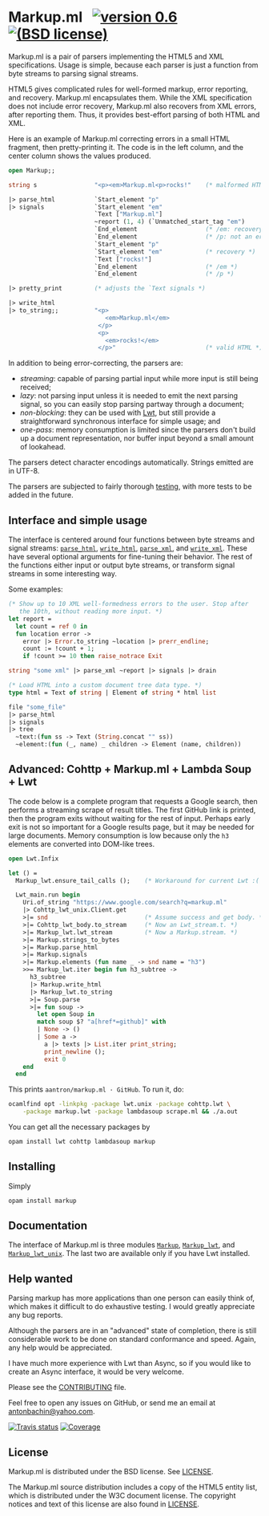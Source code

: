 # Markup.ml &nbsp; [![version 0.6][version]][releases] [![(BSD license)][license-img]][license]

[version]:       https://img.shields.io/badge/version-0.6-blue.svg
[license-img]:   https://img.shields.io/badge/license-BSD-blue.svg

Markup.ml is a pair of parsers implementing the HTML5 and XML specifications.
Usage is simple, because each parser is just a function from byte streams to
parsing signal streams.

HTML5 gives complicated rules for well-formed markup, error reporting, and
recovery. Markup.ml encapsulates them. While the XML specification does not
include error recovery, Markup.ml also recovers from XML errors, after reporting
them. Thus, it provides best-effort parsing of both HTML and XML.

Here is an example of Markup.ml correcting errors in a small HTML fragment, then
pretty-printing it. The code is in the left column, and the center column shows
the values produced.

```ocaml
open Markup;;

string s                "<p><em>Markup.ml<p>rocks!"    (* malformed HTML *)

|> parse_html           `Start_element "p"
|> signals              `Start_element "em"
                        `Text ["Markup.ml"]
                        ~report (1, 4) (`Unmatched_start_tag "em")
                        `End_element                   (* /em: recovery *)
                        `End_element                   (* /p: not an error *)
                        `Start_element "p"
                        `Start_element "em"            (* recovery *)
                        `Text ["rocks!"]
                        `End_element                   (* /em *)
                        `End_element                   (* /p *)

|> pretty_print         (* adjusts the `Text signals *)

|> write_html
|> to_string;;          "<p>
                           <em>Markup.ml</em>
                         </p>
                         <p>
                           <em>rocks!</em>
                         </p>"                         (* valid HTML *)
```

In addition to being error-correcting, the parsers are:

- *streaming*: capable of parsing partial input while more input is still being
  received;
- *lazy*: not parsing input unless it is needed to emit the next parsing signal,
  so you can easily stop parsing partway through a document;
- *non-blocking*: they can be used with [Lwt][lwt], but still provide a
  straightforward synchronous interface for simple usage; and
- *one-pass*: memory consumption is limited since the parsers don't build up a
  document representation, nor buffer input beyond a small amount of lookahead.

The parsers detect character encodings automatically. Strings emitted are in
UTF-8.

The parsers are subjected to fairly thorough [testing][tests], with more tests
to be added in the future.

## Interface and simple usage

The interface is centered around four functions between byte streams and signal
streams: [`parse_html`][parse_html], [`write_html`][write_html],
[`parse_xml`][parse_xml], and [`write_xml`][write_xml]. These have several
optional arguments for fine-tuning their behavior. The rest of the functions
either input or output byte streams, or transform signal streams in some
interesting way.

Some examples:

```ocaml
(* Show up to 10 XML well-formedness errors to the user. Stop after
   the 10th, without reading more input. *)
let report =
  let count = ref 0 in
  fun location error ->
    error |> Error.to_string ~location |> prerr_endline;
    count := !count + 1;
    if !count >= 10 then raise_notrace Exit

string "some xml" |> parse_xml ~report |> signals |> drain

(* Load HTML into a custom document tree data type. *)
type html = Text of string | Element of string * html list

file "some_file"
|> parse_html
|> signals
|> tree
  ~text:(fun ss -> Text (String.concat "" ss))
  ~element:(fun (_, name) _ children -> Element (name, children))
```

## Advanced: Cohttp + Markup.ml + Lambda Soup + Lwt

The code below is a complete program that requests a Google search, then
performs a streaming scrape of result titles. The first GitHub link is printed,
then the program exits without waiting for the rest of input. Perhaps early exit
is not so important for a Google results page, but it may be needed for large
documents. Memory consumption is low because only the `h3` elements are
converted into DOM-like trees.

```ocaml
open Lwt.Infix

let () =
  Markup_lwt.ensure_tail_calls ();    (* Workaround for current Lwt :( *)

  Lwt_main.run begin
    Uri.of_string "https://www.google.com/search?q=markup.ml"
    |> Cohttp_lwt_unix.Client.get
    >|= snd                           (* Assume success and get body. *)
    >|= Cohttp_lwt_body.to_stream     (* Now an Lwt_stream.t. *)
    >|= Markup_lwt.lwt_stream         (* Now a Markup.stream. *)
    >|= Markup.strings_to_bytes
    >|= Markup.parse_html
    >|= Markup.signals
    >|= Markup.elements (fun name _ -> snd name = "h3")
    >>= Markup_lwt.iter begin fun h3_subtree ->
      h3_subtree
      |> Markup.write_html
      |> Markup_lwt.to_string
      >|= Soup.parse
      >|= fun soup ->
        let open Soup in
        match soup $? "a[href*=github]" with
        | None -> ()
        | Some a ->
          a |> texts |> List.iter print_string;
          print_newline ();
          exit 0
    end
  end
```

This prints `aantron/markup.ml · GitHub`. To run it, do:

```sh
ocamlfind opt -linkpkg -package lwt.unix -package cohttp.lwt \
    -package markup.lwt -package lambdasoup scrape.ml && ./a.out
```

You can get all the necessary packages by

```sh
opam install lwt cohttp lambdasoup markup
```

## Installing

Simply

```sh
opam install markup
```

## Documentation

The interface of Markup.ml is three modules [`Markup`][Markup],
[`Markup_lwt`][Markup_lwt], and [`Markup_lwt_unix`][Markup_lwt_unix]. The last
two are available only if you have Lwt installed.

## Help wanted

Parsing markup has more applications than one person can easily think of, which
makes it difficult to do exhaustive testing. I would greatly appreciate any bug
reports.

Although the parsers are in an "advanced" state of completion, there is still
considerable work to be done on standard conformance and speed. Again, any help
would be appreciated.

I have much more experience with Lwt than Async, so if you would like to create
an Async interface, it would be very welcome.

Please see the [CONTRIBUTING][contributing] file.

Feel free to open any issues on GitHub, or send me an email at
[antonbachin@yahoo.com][email].

[![Travis status][travis-img]][travis] [![Coverage][coveralls-img]][coveralls]

[travis]:        https://travis-ci.org/aantron/markup.ml/branches
[travis-img]:    https://img.shields.io/travis/aantron/markup.ml/master.svg
[coveralls]:     https://coveralls.io/github/aantron/markup.ml?branch=master
[coveralls-img]: https://img.shields.io/coveralls/aantron/markup.ml/master.svg

## License

Markup.ml is distributed under the BSD license. See [LICENSE][license].

The Markup.ml source distribution includes a copy of the HTML5 entity list,
which is distributed under the W3C document license. The copyright notices and
text of this license are also found in [LICENSE][license].

[releases]:        https://github.com/aantron/markup.ml/releases
[parse_html]:      http://aantron.github.io/markup.ml/#VALparse_html
[write_html]:      http://aantron.github.io/markup.ml/#VALwrite_html
[parse_xml]:       http://aantron.github.io/markup.ml/#VALparse_xml
[write_xml]:       http://aantron.github.io/markup.ml/#VALwrite_xml
[HTML5]:           https://www.w3.org/TR/html5/
[XML]:             https://www.w3.org/TR/xml/
[tests]:           https://github.com/aantron/markup.ml/tree/master/test
[signal]:          http://aantron.github.io/markup.ml/#TYPEsignal
[lwt]:             http://ocsigen.org/lwt/
[license]:         https://github.com/aantron/markup.ml/blob/master/doc/LICENSE
[contributing]:    https://github.com/aantron/markup.ml/blob/master/doc/CONTRIBUTING.md
[email]:           mailto:antonbachin@yahoo.com
[Markup]:          http://aantron.github.io/markup.ml
[Markup_lwt]:      http://aantron.github.io/markup.ml/Markup_lwt.html
[Markup_lwt_unix]: http://aantron.github.io/markup.ml/Markup_lwt_unix.html
